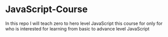 # JavaScript-Course
In this repo I will teach zero to hero level JavaScript
this course for only for who is interested for learning from basic to advance level JavaScript 

